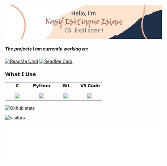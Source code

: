 <img alt="Hello, I'm Nasif. " src="https://raw.githubusercontent.com/oii-nasif/oii-nasif/master/images/header.jpg"> 



<div><h5>The projects I am currently working on: </h5></div>

[![ReadMe Card](https://github-readme-stats.vercel.app/api/pin/?username=oii-nasif&repo=Git-and-Github-for-Developers)](https://github.com/oii-nasif/Git-and-Github-for-Developers)
[![ReadMe Card](https://github-readme-stats.vercel.app/api/pin/?username=oii-nasif&repo=Pattern-Recognition)](https://github.com/oii-nasif/Pattern-Recognition)
<br />

###      𝗪𝗵𝗮𝘁 𝗜 𝗨𝘀𝗲
<table>
  <tbody>
    <tr align="top">
      <td width="25%" align="center">
        <span>𝗖</span><br><br>
        <img height="40px" src="https://cdn.svgporn.com/logos/c.svg">
      </td>
      <td width="25%" align="center">
        <span>𝗣𝘆𝘁𝗵𝗼𝗻</span><br><br>
        <img height="40px" src="https://cdn.svgporn.com/logos/python.svg">
      </td>
      <td width="25%" align="center">
        <span>𝗚𝗶𝘁</span><br><br>
        <img height="40px" src="https://cdn.svgporn.com/logos/git-icon.svg">
      </td>
      <td width="25%" align="center">
        <span>𝗩𝗦 𝗖𝗼𝗱𝗲</span><br><br>
        <img height="40px" src="https://cdn.svgporn.com/logos/visual-studio-code.svg">
      </td>
    </tr>
  </tbody>
</table>

![Github stats](https://github-readme-stats.vercel.app/api?username=oii-nasif&show_icons=true&hide_border=true)

![visitors](https://visitor-badge.laobi.icu/badge?page_id=oii-nasif.oii-nasif)


<!-- Footer -->
<div align="center">
    <img height="120" alt="Thanks for visiting me" width="100%" src="https://raw.githubusercontent.com/oii-nasif/oii-nasif/master/images/marquee.svg" />
    <br />
</div>